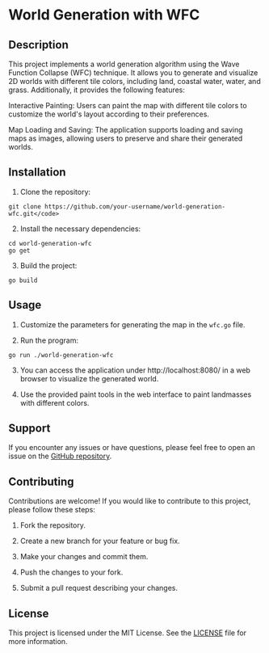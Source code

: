 # World Generation with WFC

## Description
This project implements a world generation algorithm using the Wave Function Collapse (WFC) technique. It allows you to generate and visualize 2D worlds with different tile colors, including land, coastal water, water, and grass.
Additionally, it provides the following features:

Interactive Painting: Users can paint the map with different tile colors to customize the world's layout according to their preferences.

Map Loading and Saving: The application supports loading and saving maps as images, allowing users to preserve and share their generated worlds.

## Installation
1. Clone the repository:

```
git clone https://github.com/your-username/world-generation-wfc.git</code>
```

2. Install the necessary dependencies:

```
cd world-generation-wfc
go get
```


3. Build the project:

```
go build
```

## Usage
1. Customize the parameters for generating the map in the `wfc.go` file.

2. Run the program:

```
go run ./world-generation-wfc
```


3. You can access the application under http://localhost:8080/ in a web browser to visualize the generated world.

4. Use the provided paint tools in the web interface to paint landmasses with different colors.

## Support
If you encounter any issues or have questions, please feel free to open an issue on the [GitHub repository](https://github.com/your-username/world-generation-wfc/issues).

## Contributing
Contributions are welcome! If you would like to contribute to this project, please follow these steps:

1. Fork the repository.

2. Create a new branch for your feature or bug fix.

3. Make your changes and commit them.

4. Push the changes to your fork.

5. Submit a pull request describing your changes.

## License
This project is licensed under the MIT License. See the [LICENSE](LICENSE) file for more information.

